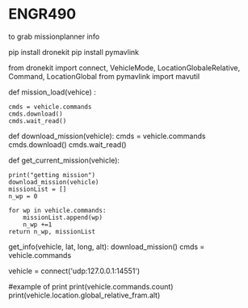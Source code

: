 # ENGR490

to grab missionplanner info

pip install dronekit
pip install pymavlink



from dronekit import connect, VehicleMode, LocationGlobaleRelative, Command, LocationGlobal
from pymavlink import mavutil

def mission_load(vehice) :
    
    cmds = vehicle.commands 
    cmds.download()
    cmds.wait_read()
    
def download_mission(vehicle):
    cmds = vehicle.commands
    cmds.download()
    cmds.wait_read()
    
def get_current_mission(vehicle):
    
    print("getting mission")
    download_mission(vehicle)
    missionList = []
    n_wp = 0
    
    for wp in vehicle.commands:
        missionList.append(wp)
        n_wp +=1
    return n_wp, missionList
    
get_info(vehicle, lat, long, alt):
  download_mission()
  cmds = vehicle.commands
  
vehicle = connect('udp:127.0.0.1:14551')
  
  
  #example of print
  print(vehicle.commands.count)
  print(vehicle.location.global_relative_fram.alt)
